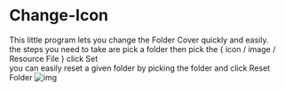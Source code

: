 # Change-Icon
This little program lets you change the Folder Cover quickly and easily.<br />
the steps you need to take are pick a folder then pick the { icon / image / Resource File } click Set<br />
you can easily reset a given folder by picking the folder and click Reset Folder
![img](http://i.imgur.com/6if5mhu.png)<br />

